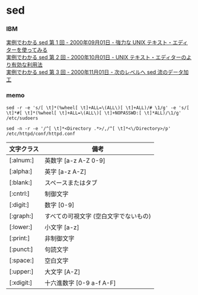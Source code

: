 
# sed

### IBM
[実例でわかる sed 第 1 回 - 2000年09月01日 - 強力な UNIX テキスト・エディターを使ってみる](https://www.ibm.com/developerworks/jp/linux/library/l-sed1/)<br>
[実例でわかる sed 第 2 回 - 2000年10月01日 - UNIX テキスト・エディターのより有効な利用法](https://www.ibm.com/developerworks/jp/linux/library/l-sed2/)<br>
[実例でわかる sed 第 3 回 - 2000年11月01日 - 次のレベルへ sed 流のデータ加工](https://www.ibm.com/developerworks/jp/linux/library/l-sed3/)<br>

### memo
```
sed -r -e 's/[ \t]*(%wheel[ \t]+ALL=\(ALL\)[ \t]+ALL)/# \1/g' -e 's/[ \t]*#[ \t]*(%wheel[ \t]+ALL=\(ALL\)[ \t]+NOPASSWD:[ \t]*ALL)/\1/g' /etc/sudoers
```

```
sed -n -r -e '/^[ \t]*<Directory .*>/,/^[ \t]*<\/Directory>/p' /etc/httpd/conf/httpd.conf
```

|文字クラス|備考|
|--|--|
|[:alnum:]|英数字 [a-z A-Z 0-9]|
|[:alpha:]|英字 [a-z A-Z]|
|[:blank:]|スペースまたはタブ|
|[:cntrl:]|制御文字|
|[:digit:]|数字 [0-9]|
|[:graph:]|すべての可視文字 (空白文字でないもの)|
|[:lower:]|小文字 [a-z]|
|[:print:]|非制御文字|
|[:punct:]|句読文字|
|[:space:]|空白文字|
|[:upper:]|大文字 [A-Z]|
|[:xdigit:]|十六進数字 [0-9 a-f A-F]|
